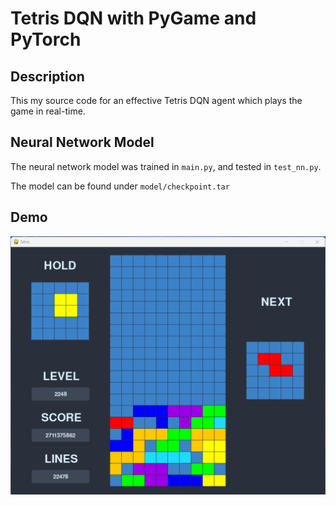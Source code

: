 # Tetris DQN with PyGame and PyTorch

## Description
This my source code for an effective Tetris DQN agent which plays the game in real-time.

## Neural Network Model
The neural network model was trained in `main.py`, and tested in `test_nn.py`.

The model can be found under `model/checkpoint.tar`

## Demo
![Demo image](demo_image/Best%20Proof.png)